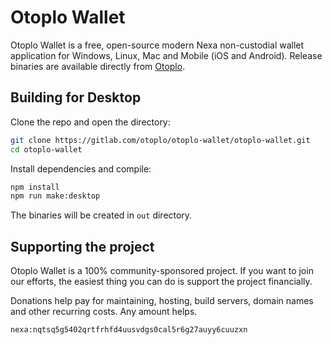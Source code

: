 # Otoplo Wallet

Otoplo Wallet is a free, open-source modern Nexa non-custodial wallet application for Windows, Linux, Mac and Mobile (iOS and Android). Release binaries are available directly from [Otoplo](https://release.otoplo.com/otoplo-wallet/).

## Building for Desktop

Clone the repo and open the directory:

```sh
git clone https://gitlab.com/otoplo/otoplo-wallet/otoplo-wallet.git
cd otoplo-wallet
```

Install dependencies and compile:

```sh
npm install
npm run make:desktop
```

The binaries will be created in `out` directory.

## Supporting the project

Otoplo Wallet is a 100% community-sponsored project. If you want to join our efforts, the easiest thing you can do is support the project financially.

Donations help pay for maintaining, hosting, build servers, domain names and other recurring costs. Any amount helps.

`nexa:nqtsq5g5402qrtfrhfd4uusvdgs0cal5r6g27auyy6cuuzxn`
